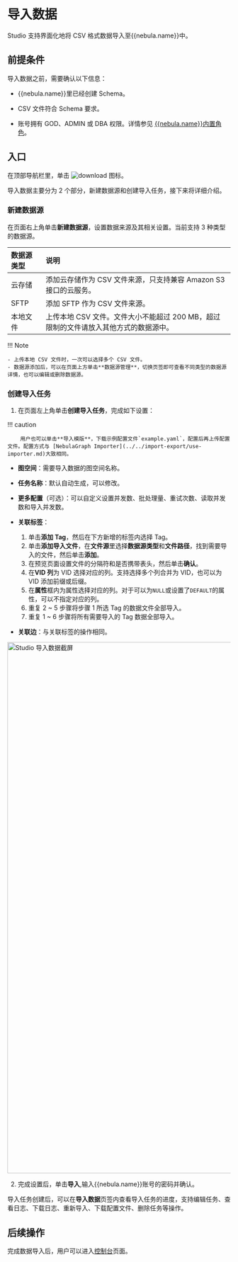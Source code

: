 # 导入数据

Studio 支持界面化地将 CSV 格式数据导入至{{nebula.name}}中。

## 前提条件

导入数据之前，需要确认以下信息：

- {{nebula.name}}里已经创建 Schema。

- CSV 文件符合 Schema 要求。

- 账号拥有 GOD、ADMIN 或 DBA 权限。详情参见 [{{nebula.name}}内置角色](../../7.data-security/1.authentication/3.role-list.md)。

## 入口

在顶部导航栏里，单击 ![download](https://docs-cdn.nebula-graph.com.cn/figures/studio-btn-download.png) 图标。

导入数据主要分为 2 个部分，新建数据源和创建导入任务，接下来将详细介绍。

### 新建数据源

在页面右上角单击**新建数据源**，设置数据来源及其相关设置。当前支持 3 种类型的数据源。

| 数据源类型 | 说明 |
| :--- | :--- |
| 云存储 | 添加云存储作为 CSV 文件来源，只支持兼容 Amazon S3接口的云服务。 |
| SFTP | 添加 SFTP 作为 CSV 文件来源。 |
| 本地文件 | 上传本地 CSV 文件。文件大小不能超过 200 MB，超过限制的文件请放入其他方式的数据源中。 |

!!! Note

    - 上传本地 CSV 文件时，一次可以选择多个 CSV 文件。
    - 数据源添加后，可以在页面上方单击**数据源管理**，切换页签即可查看不同类型的数据源详情，也可以编辑或删除数据源。

### 创建导入任务

1. 在页面左上角单击**创建导入任务**，完成如下设置：
  
  !!! caution

        用户也可以单击**导入模版**，下载示例配置文件`example.yaml`，配置后再上传配置文件。配置方式与 [NebulaGraph Importer](../../import-export/use-importer.md)大致相同。

  - **图空间**：需要导入数据的图空间名称。
  - **任务名称**：默认自动生成，可以修改。
  - **更多配置**（可选）：可以自定义设置并发数、批处理量、重试次数、读取并发数和导入并发数。
  - **关联标签**：

    1. 单击**添加 Tag**，然后在下方新增的标签内选择 Tag。
    2. 单击**添加导入文件**，在**文件源**里选择**数据源类型**和**文件路径**，找到需要导入的文件，然后单击**添加**。
    3. 在预览页面设置文件的分隔符和是否携带表头，然后单击**确认**。
    4. 在**VID 列**为 VID 选择对应的列。支持选择多个列合并为 VID，也可以为 VID 添加前缀或后缀。
    5. 在**属性**框内为属性选择对应的列。对于可以为`NULL`或设置了`DEFAULT`的属性，可以不指定对应的列。
    6. 重复 2 ~ 5 步骤将步骤 1 所选 Tag 的数据文件全部导入。
    7. 重复 1 ~ 6 步骤将所有需要导入的 Tag 数据全部导入。
  
  - **关联边**：与关联标签的操作相同。

  <img src="https://docs-cdn.nebula-graph.com.cn/figures/std_import_230912_cn.png" width="1200" alt="Studio 导入数据截屏">

2. 完成设置后，单击**导入**,输入{{nebula.name}}账号的密码并确认。

导入任务创建后，可以在**导入数据**页签内查看导入任务的进度，支持编辑任务、查看日志、下载日志、重新导入、下载配置文件、删除任务等操作。

## 后续操作

完成数据导入后，用户可以进入[控制台](st-ug-console.md)页面。
